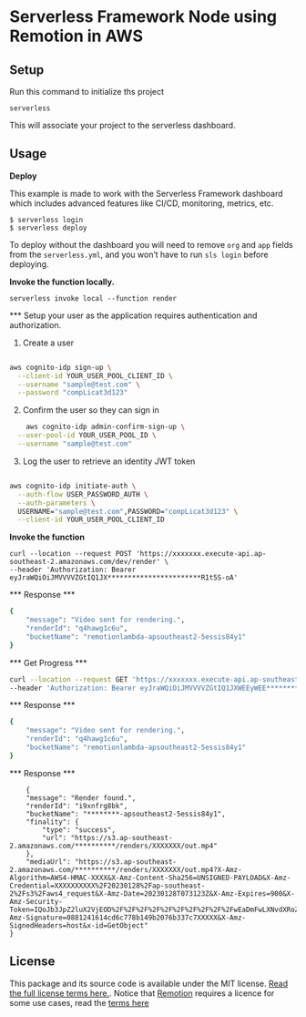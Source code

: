 # Serverless Framework Node using Remotion in AWS


## Setup

Run this command to initialize ths project

`serverless`

This will associate your project to the serverless dashboard.

## Usage

**Deploy**

This example is made to work with the Serverless Framework dashboard which includes advanced features like CI/CD, monitoring, metrics, etc.

```
$ serverless login
$ serverless deploy
```

To deploy without the dashboard you will need to remove `org` and `app` fields from the `serverless.yml`, and you won’t have to run `sls login` before deploying.

**Invoke the function locally.**

```
serverless invoke local --function render
```

*** Setup your user as the application requires authentication and authorization.

1. Create a user 

```bash

aws cognito-idp sign-up \
  --client-id YOUR_USER_POOL_CLIENT_ID \
  --username "sample@test.com" \
  --password "compLicat3d123"

```

2. Confirm the user so they can sign in

```bash
    aws cognito-idp admin-confirm-sign-up \
  --user-pool-id YOUR_USER_POOL_ID \
  --username "sample@test.com"
```

3. Log the user to retrieve an identity JWT token

```bash

aws cognito-idp initiate-auth \
  --auth-flow USER_PASSWORD_AUTH \
  --auth-parameters \
  USERNAME="sample@test.com",PASSWORD="compLicat3d123" \
  --client-id YOUR_USER_POOL_CLIENT_ID

```

**Invoke the function**

```
curl --location --request POST 'https://xxxxxxx.execute-api.ap-southeast-2.amazonaws.com/dev/render' \
--header 'Authorization: Bearer eyJraWQiOiJMVVVVZGtIQ1JX***********************R1t5S-oA'
```

*** Response ***
```bash
{
    "message": "Video sent for rendering.",
    "renderId": "q4hawg1c6u",
    "bucketName": "remotionlambda-apsoutheast2-5essis84y1"
}
```


*** Get Progress ***


```bash
curl --location --request GET 'https://xxxxxxx.execute-api.ap-southeast-2.amazonaws.com/dev/render/q4hawg1c6u?bucketName=remotionlambda-apsoutheast2-5essis84y1' \
--header 'Authorization: Bearer eyJraWQiOiJMVVVVZGtIQ1JXWEEyWEE***********FRjTjMKR1t5S-oA'

```

*** Response ***
```bash
{
    "message": "Video sent for rendering.",
    "renderId": "q4hawg1c6u",
    "bucketName": "remotionlambda-apsoutheast2-5essis84y1"
}
```


*** Response ***

```
    {
    "message": "Render found.",
    "renderId": "i9xnfrg8bk",
    "bucketName": "********-apsoutheast2-5essis84y1",
    "finality": {
        "type": "success",
        "url": "https://s3.ap-southeast-2.amazonaws.com/**********/renders/XXXXXXX/out.mp4"
    },
    "mediaUrl": "https://s3.ap-southeast-2.amazonaws.com/**********/renders/XXXXXXX/out.mp4?X-Amz-Algorithm=AWS4-HMAC-XXXX&X-Amz-Content-Sha256=UNSIGNED-PAYLOAD&X-Amz-Credential=XXXXXXXXXX%2F20230128%2Fap-southeast-2%2Fs3%2Faws4_request&X-Amz-Date=20230128T073123Z&X-Amz-Expires=900&X-Amz-Security-Token=IQoJb3JpZ2luX2VjEOD%2F%2F%2F%2F%2F%2F%2F%2F%2F%2FwEaDmFwLXNvdXRoZWFzdC0yIkcwRQIgePGKy%2Fwz7at897vdWldlRQvg%2FbtOOvr8GRR%2FEqgFtQXXXj&X-Amz-Signature=0881241614cd6c778b149b2076b337c7XXXXX&X-Amz-SignedHeaders=host&x-id=GetObject"
}
```

## License
This package and its source code is available under the MIT license. [Read the full license terms here.](https://github.com/alexfernandez803/remotion-serverless/blob/main/LICENSE.md). Notice that [Remotion](https://remotion.dev) requires a licence for some use cases, read the [terms here](https://github.com/remotion-dev/remotion/blob/main/LICENSE.md)